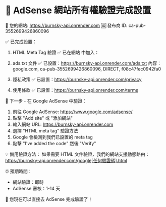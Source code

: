 🎉 AdSense 網站所有權驗證完成設置
================================

📱 您的網站: https://burnsky-api.onrender.com
🆔 發布商 ID: ca-pub-3552699426860096

✅ 已完成設置：

1. HTML Meta Tag 驗證
   ✅ 已在網站 <head> 中加入：
   <meta name="google-adsense-account" content="ca-pub-3552699426860096">

2. ads.txt 文件
   ✅ 已設置：https://burnsky-api.onrender.com/ads.txt
   內容：google.com, ca-pub-3552699426860096, DIRECT, f08c47fec0942fa0

3. 隱私政策
   ✅ 已設置：https://burnsky-api.onrender.com/privacy

4. 使用條款
   ✅ 已設置：https://burnsky-api.onrender.com/terms

🚀 下一步 - 在 Google AdSense 中驗證：

1. 前往 Google AdSense: https://www.google.com/adsense/
2. 點擊 "Add site" 或 "添加網站"
3. 輸入網站 URL: https://burnsky-api.onrender.com
4. 選擇 "HTML meta tag" 驗證方法
5. Google 會檢測到我們已設置的 meta tag
6. 點擊 "I've added the code" 然後 "Verify"

💡 備用驗證方法：
如果需要 HTML 文件驗證，我們的網站支援動態路由：
https://burnsky-api.onrender.com/google[任何驗證碼].html

⏰ 預期時間：
- 網站驗證：即時
- AdSense 審核：1-14 天

🎯 您現在可以直接去 AdSense 完成驗證了！
